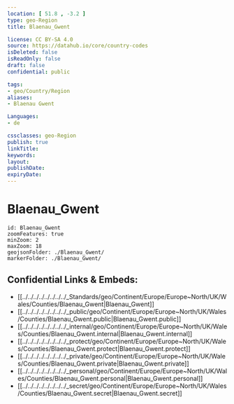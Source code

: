 ```yaml
---
location: [ 51.8 , -3.2 ] 
type: geo-Region
title: Blaenau_Gwent

license: CC BY-SA 4.0
source: https://datahub.io/core/country-codes
isDeleted: false
isReadOnly: false
draft: false
confidential: public

tags:
- geo/Country/Region
aliases:
- Blaenau Gwent

Languages:
- de

cssclasses: geo-Region
publish: true
linkTitle: 
keywords: 
layout: 
publishDate: 
expiryDate: 
---
```


# Blaenau_Gwent

```leaflet
id: Blaenau_Gwent
zoomFeatures: true 
minZoom: 2 
maxZoom: 18
geojsonFolder: ./Blaenau_Gwent/
markerFolder: ./Blaenau_Gwent/
```


## Confidential Links & Embeds: 
- [[../../../../../../../../_Standards/geo/Continent/Europe/Europe~North/UK/Wales/Counties/Blaenau_Gwent|Blaenau_Gwent]] 
- [[../../../../../../../../_public/geo/Continent/Europe/Europe~North/UK/Wales/Counties/Blaenau_Gwent.public|Blaenau_Gwent.public]] 
- [[../../../../../../../../_internal/geo/Continent/Europe/Europe~North/UK/Wales/Counties/Blaenau_Gwent.internal|Blaenau_Gwent.internal]] 
- [[../../../../../../../../_protect/geo/Continent/Europe/Europe~North/UK/Wales/Counties/Blaenau_Gwent.protect|Blaenau_Gwent.protect]] 
- [[../../../../../../../../_private/geo/Continent/Europe/Europe~North/UK/Wales/Counties/Blaenau_Gwent.private|Blaenau_Gwent.private]] 
- [[../../../../../../../../_personal/geo/Continent/Europe/Europe~North/UK/Wales/Counties/Blaenau_Gwent.personal|Blaenau_Gwent.personal]] 
- [[../../../../../../../../_secret/geo/Continent/Europe/Europe~North/UK/Wales/Counties/Blaenau_Gwent.secret|Blaenau_Gwent.secret]] 


